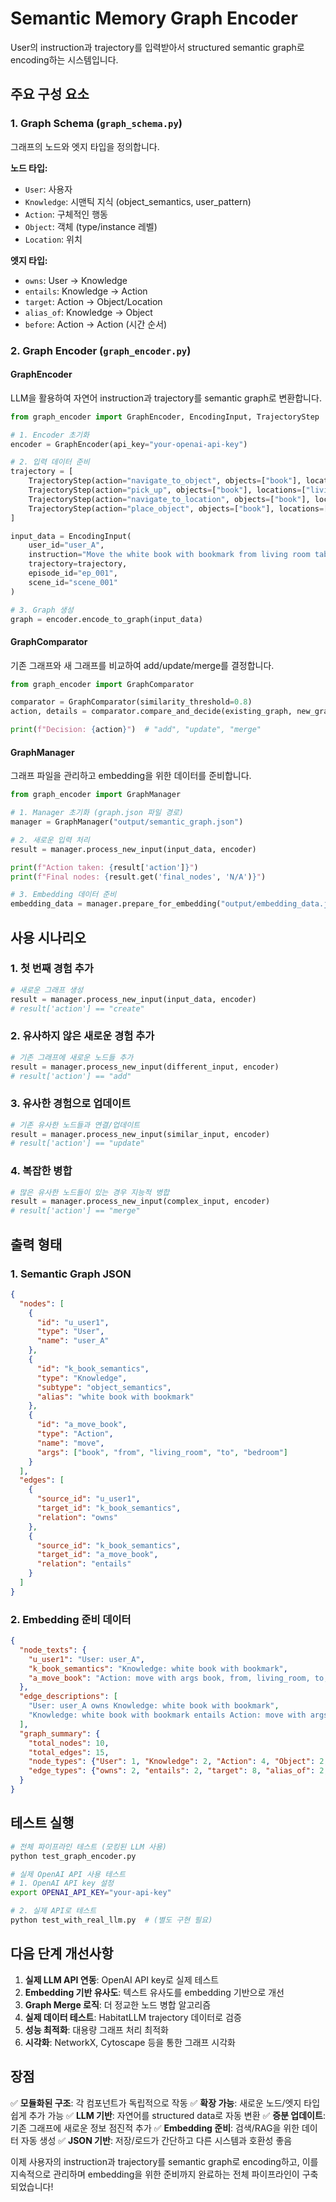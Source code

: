# Semantic Memory Graph Encoder

User의 instruction과 trajectory를 입력받아서 structured semantic graph로 encoding하는 시스템입니다.

## 주요 구성 요소

### 1. Graph Schema (`graph_schema.py`)

그래프의 노드와 엣지 타입을 정의합니다.

**노드 타입:**
- `User`: 사용자
- `Knowledge`: 시맨틱 지식 (object_semantics, user_pattern)
- `Action`: 구체적인 행동
- `Object`: 객체 (type/instance 레벨)
- `Location`: 위치

**엣지 타입:**
- `owns`: User → Knowledge
- `entails`: Knowledge → Action
- `target`: Action → Object/Location
- `alias_of`: Knowledge → Object
- `before`: Action → Action (시간 순서)

### 2. Graph Encoder (`graph_encoder.py`)

#### GraphEncoder
LLM을 활용하여 자연어 instruction과 trajectory를 semantic graph로 변환합니다.

```python
from graph_encoder import GraphEncoder, EncodingInput, TrajectoryStep

# 1. Encoder 초기화
encoder = GraphEncoder(api_key="your-openai-api-key")

# 2. 입력 데이터 준비
trajectory = [
    TrajectoryStep(action="navigate_to_object", objects=["book"], locations=["living_room"]),
    TrajectoryStep(action="pick_up", objects=["book"], locations=["living_room_table"]),
    TrajectoryStep(action="navigate_to_location", objects=["book"], locations=["bedroom"]),
    TrajectoryStep(action="place_object", objects=["book"], locations=["bedroom_dresser"])
]

input_data = EncodingInput(
    user_id="user_A",
    instruction="Move the white book with bookmark from living room table to bedroom dresser",
    trajectory=trajectory,
    episode_id="ep_001",
    scene_id="scene_001"
)

# 3. Graph 생성
graph = encoder.encode_to_graph(input_data)
```

#### GraphComparator
기존 그래프와 새 그래프를 비교하여 add/update/merge를 결정합니다.

```python
from graph_encoder import GraphComparator

comparator = GraphComparator(similarity_threshold=0.8)
action, details = comparator.compare_and_decide(existing_graph, new_graph)

print(f"Decision: {action}")  # "add", "update", "merge"
```

#### GraphManager
그래프 파일을 관리하고 embedding을 위한 데이터를 준비합니다.

```python
from graph_encoder import GraphManager

# 1. Manager 초기화 (graph.json 파일 경로)
manager = GraphManager("output/semantic_graph.json")

# 2. 새로운 입력 처리
result = manager.process_new_input(input_data, encoder)

print(f"Action taken: {result['action']}")
print(f"Final nodes: {result.get('final_nodes', 'N/A')}")

# 3. Embedding 데이터 준비
embedding_data = manager.prepare_for_embedding("output/embedding_data.json")
```

## 사용 시나리오

### 1. 첫 번째 경험 추가
```python
# 새로운 그래프 생성
result = manager.process_new_input(input_data, encoder)
# result['action'] == "create"
```

### 2. 유사하지 않은 새로운 경험 추가
```python
# 기존 그래프에 새로운 노드들 추가
result = manager.process_new_input(different_input, encoder)
# result['action'] == "add"
```

### 3. 유사한 경험으로 업데이트
```python
# 기존 유사한 노드들과 연결/업데이트
result = manager.process_new_input(similar_input, encoder)
# result['action'] == "update"
```

### 4. 복잡한 병합
```python
# 많은 유사한 노드들이 있는 경우 지능적 병합
result = manager.process_new_input(complex_input, encoder)
# result['action'] == "merge"
```

## 출력 형태

### 1. Semantic Graph JSON
```json
{
  "nodes": [
    {
      "id": "u_user1",
      "type": "User",
      "name": "user_A"
    },
    {
      "id": "k_book_semantics",
      "type": "Knowledge",
      "subtype": "object_semantics",
      "alias": "white book with bookmark"
    },
    {
      "id": "a_move_book",
      "type": "Action",
      "name": "move",
      "args": ["book", "from", "living_room", "to", "bedroom"]
    }
  ],
  "edges": [
    {
      "source_id": "u_user1",
      "target_id": "k_book_semantics",
      "relation": "owns"
    },
    {
      "source_id": "k_book_semantics",
      "target_id": "a_move_book",
      "relation": "entails"
    }
  ]
}
```

### 2. Embedding 준비 데이터
```json
{
  "node_texts": {
    "u_user1": "User: user_A",
    "k_book_semantics": "Knowledge: white book with bookmark",
    "a_move_book": "Action: move with args book, from, living_room, to, bedroom"
  },
  "edge_descriptions": [
    "User: user_A owns Knowledge: white book with bookmark",
    "Knowledge: white book with bookmark entails Action: move with args book, from, living_room, to, bedroom"
  ],
  "graph_summary": {
    "total_nodes": 10,
    "total_edges": 15,
    "node_types": {"User": 1, "Knowledge": 2, "Action": 4, "Object": 2, "Location": 1},
    "edge_types": {"owns": 2, "entails": 2, "target": 8, "alias_of": 2, "before": 1}
  }
}
```

## 테스트 실행

```bash
# 전체 파이프라인 테스트 (모킹된 LLM 사용)
python test_graph_encoder.py

# 실제 OpenAI API 사용 테스트
# 1. OpenAI API key 설정
export OPENAI_API_KEY="your-api-key"

# 2. 실제 API로 테스트
python test_with_real_llm.py  # (별도 구현 필요)
```

## 다음 단계 개선사항

1. **실제 LLM API 연동**: OpenAI API key로 실제 테스트
2. **Embedding 기반 유사도**: 텍스트 유사도를 embedding 기반으로 개선
3. **Graph Merge 로직**: 더 정교한 노드 병합 알고리즘
4. **실제 데이터 테스트**: HabitatLLM trajectory 데이터로 검증
5. **성능 최적화**: 대용량 그래프 처리 최적화
6. **시각화**: NetworkX, Cytoscape 등을 통한 그래프 시각화

## 장점

✅ **모듈화된 구조**: 각 컴포넌트가 독립적으로 작동
✅ **확장 가능**: 새로운 노드/엣지 타입 쉽게 추가 가능
✅ **LLM 기반**: 자연어를 structured data로 자동 변환
✅ **증분 업데이트**: 기존 그래프에 새로운 정보 점진적 추가
✅ **Embedding 준비**: 검색/RAG을 위한 데이터 자동 생성
✅ **JSON 기반**: 저장/로드가 간단하고 다른 시스템과 호환성 좋음

이제 사용자의 instruction과 trajectory를 semantic graph로 encoding하고, 이를 지속적으로 관리하며 embedding을 위한 준비까지 완료하는 전체 파이프라인이 구축되었습니다!

